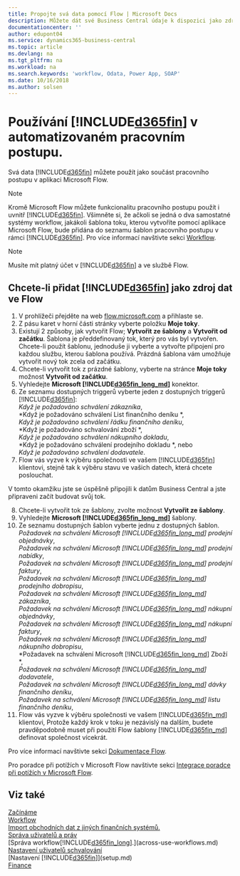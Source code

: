 ```yaml
---
title: Propojte svá data pomocí Flow | Microsoft Docs
description: Můžete dát své Business Central údaje k dispozici jako zdroj dat a zadat OData URL svých webových služeb a vytvořit tak automatizovaný pracovní postup.
documentationcenter: ''
author: edupont04
ms.service: dynamics365-business-central
ms.topic: article
ms.devlang: na
ms.tgt_pltfrm: na
ms.workload: na
ms.search.keywords: 'workflow, Odata, Power App, SOAP'
ms.date: 10/16/2018
ms.author: solsen
---
```

# <a name="using-included365finincludesd365fin_mdmd-in-an-automated-workflow"></a>Používání [!INCLUDE[d365fin](includes/d365fin_md.md)] v automatizovaném pracovním postupu.
Svá data [!INCLUDE[d365fin](includes/d365fin_md.md)] můžete použít jako součást pracovního postupu v aplikaci Microsoft Flow.

> [!NOTE]
> Kromě Microsoft Flow můžete funkcionalitu pracovního postupu použít i uvnitř [!INCLUDE[d365fin](includes/d365fin_md.md)]. Všimněte si, že ačkoli se jedná o dva samostatné systémy workflow, jakákoli šablona toku, kterou vytvoříte pomocí aplikace Microsoft Flow, bude přidána do seznamu šablon pracovního postupu v rámci [!INCLUDE[d365fin](includes/d365fin_md.md)]. Pro více informací navštivte sekci [Workflow](across-workflow.md).  

> [!NOTE]  
>   Musíte mít platný účet v [!INCLUDE[d365fin](includes/d365fin_md.md)] a ve službě Flow.  

## <a name="to-add-included365finincludesd365fin_mdmd-as-a-data-source-in-flow"></a>Chcete-li přidat [!INCLUDE[d365fin](includes/d365fin_md.md)] jako zdroj dat ve Flow
1. V prohlížeči přejděte na web [flow.microsoft.com](https://flow.microsoft.com/en-us/) a přihlaste se.
2. Z pásu karet v horní části stránky vyberte položku **Moje toky**.
3. Existují 2 způsoby, jak vytvořit Flow; **Vytvořit ze šablony** a **Vytvořit od začátku**. Šablona je předdefinovaný tok, který pro vás byl vytvořen.  Chcete-li použít šablonu, jednoduše ji vyberte a vytvořte připojení pro každou službu, kterou šablona používá. Prázdná šablona vám umožňuje vytvořit nový tok zcela od začátku.
4. Chcete-li vytvořit tok z prázdné šablony, vyberte na stránce **Moje toky** možnost **Vytvořit od začátku**.
5. Vyhledejte **Microsoft [!INCLUDE[d365fin_long_md](includes/d365fin_long_md.md)]** konektor.
6. Ze seznamu dostupných triggerů vyberte jeden z dostupných triggerů [!INCLUDE[d365fin](includes/d365fin_md.md)]:  
    *Když je požadováno schválení zákazníka*,  
    *Když je požadováno schválení List finančního deníku *,  
    *Když je požadováno schválení řádku finančního deníku*,  
    *Když je požadováno schvalování zboží *,  
    *Když je požadováno schválení nákupního dokladu*,  
    *Když je požadováno schválení prodejního dokladu *, nebo  
    *Když je požadováno schválení dodavatele*.
7. Flow vás vyzve k výběru společnosti ve vašem [!INCLUDE[d365fin](includes/d365fin_md.md)] klientovi, stejně tak k výběru stavu ve vašich datech, která chcete poslouchat.


V tomto okamžiku jste se úspěšně připojili k datům Business Central a jste připraveni začít budovat svůj tok.

8. Chcete-li vytvořit tok ze šablony, zvolte možnost **Vytvořit ze šablony**.
9. Vyhledejte **Microsoft [!INCLUDE[d365fin_long_md](includes/d365fin_long_md.md)]** šablony.
10. Ze seznamu dostupných šablon vyberte jednu z dostupných šablon.  
    *Požadavek na schválení Microsoft [!INCLUDE[d365fin_long_md](includes/d365fin_long_md.md)] prodejní objednávky*,  
    *Požadavek na schválení Microsoft [!INCLUDE[d365fin_long_md](includes/d365fin_long_md.md)] prodejní nabídky*,  
    *Požadavek na schválení Microsoft [!INCLUDE[d365fin_long_md](includes/d365fin_long_md.md)] prodejní faktury*,  
    *Požadavek na schválení Microsoft [!INCLUDE[d365fin_long_md](includes/d365fin_long_md.md)] prodejního dobropisu*,  
    *Požadavek na schválení Microsoft [!INCLUDE[d365fin_long_md](includes/d365fin_long_md.md)] zákazníka*,  
    *Požadavek na schválení Microsoft [!INCLUDE[d365fin_long_md](includes/d365fin_long_md.md)] nákupní objednávky*,  
    *Požadavek na schválení Microsoft [!INCLUDE[d365fin_long_md](includes/d365fin_long_md.md)] nákupní faktury*,  
    *Požadavek na schválení Microsoft [!INCLUDE[d365fin_long_md](includes/d365fin_long_md.md)] nákupního dobropisu*,  
    *Požadavek na schválení Microsoft [!INCLUDE[d365fin_long_md](includes/d365fin_long_md.md)] Zboží *,  
    *Požadavek na schválení Microsoft [!INCLUDE[d365fin_long_md](includes/d365fin_long_md.md)] dodavatele*,  
    *Požadavek na schválení Microsoft [!INCLUDE[d365fin_long_md](includes/d365fin_long_md.md)] dávky finančního deníku*,  
    *Požadavek na schválení Microsoft [!INCLUDE[d365fin_long_md](includes/d365fin_long_md.md)] listu finančního deníku*,  
11. Flow vás vyzve k výběru společnosti ve vašem [!INCLUDE[d365fin_md](includes/d365fin_md.md)] klientovi, Protože každý krok v toku je nezávislý na dalším, budete pravděpodobně muset při použití Flow šablony [!INCLUDE[d365fin_md](includes/d365fin_md.md)] definovat společnost vícekrát.

Pro více informací navštivte sekci [Dokumentace Flow](https://docs.microsoft.com/en-us/flow/getting-started).

Pro poradce při potížích v Microsoft Flow navštivte sekci [Integrace poradce při potížích v Microsoft Flow](across-troubleshooting-how-use-financials-data-source-flow.md).

## <a name="see-also"></a>Viz také
[Začínáme](product-get-started.md)  
[Workflow](across-workflow.md)  
[Import obchodních dat z jiných finančních systémů.](across-import-data-configuration-packages.md)  
[Správa uživatelů a práv](ui-how-users-permissions.md)   
[Správa workflow[!INCLUDE[d365fin_long](includes/d365fin_long_md.md)].](across-use-workflows.md)  
[Nastavení uživatelů schvalování](across-how-to-set-up-approval-users.md)  
[Nastavení [!INCLUDE[d365fin](includes/d365fin_md.md)]](setup.md)  
[Finance](finance.md)  
